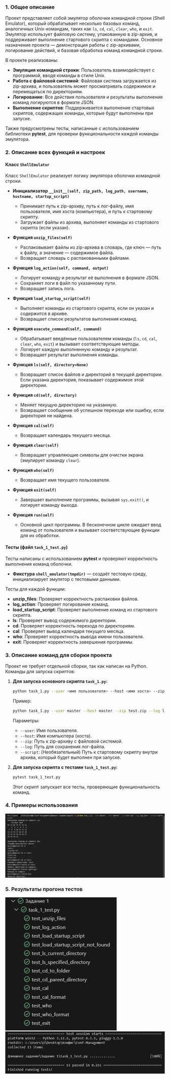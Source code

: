 ### 1. **Общее описание**

Проект представляет собой эмулятор оболочки командной строки (Shell Emulator), который обрабатывает несколько базовых команд, аналогичных Unix-командам, таких как `ls`, `cd`, `cal`, `clear`, `who`, и `exit`. Эмулятор использует файловую систему, упакованную в zip-архив, и поддерживает выполнение стартового скрипта с командами. Основное назначение проекта — демонстрация работы с zip-архивами, логирование действий, и базовая обработка команд командной строки.

В проекте реализованы:

- **Эмуляция командной строки**: Пользователь взаимодействует с программой, вводя команды в стиле Unix.
- **Работа с файловой системой**: Файловая система загружается из zip-архива, и пользователь может просматривать содержимое и перемещаться по директориям.
- **Логирование**: Все действия пользователя и результаты выполнения команд логируются в формате JSON.
- **Выполнение скриптов**: Поддерживается выполнение стартовых скриптов, содержащих команды, которые будут выполнены при запуске.

Также предусмотрены тесты, написанные с использованием библиотеки **pytest**, для проверки функциональности каждой команды эмулятора.

### 2. **Описание всех функций и настроек**

#### Класс `ShellEmulator`
Класс `ShellEmulator` реализует логику эмулятора оболочки командной строки.

- **Инициализатор `__init__(self, zip_path, log_path, username, hostname, startup_script)`**
  - Принимает путь к zip-архиву, путь к лог-файлу, имя пользователя, имя хоста (компьютера), и путь к стартовому скрипту.
  - Загружает файлы из архива, выполняет команды из стартового скрипта (если указан).

- **Функция `unzip_files(self)`**
  - Распаковывает файлы из zip-архива в словарь, где ключ — путь к файлу, а значение — содержимое файла.
  - Возвращает словарь с распакованными файлами.

- **Функция `log_action(self, command, output)`**
  - Логирует команду и результат её выполнения в формате JSON.
  - Сохраняет логи в файл по указанному пути.
  - Возвращает запись лога.

- **Функция `load_startup_script(self)`**
  - Выполняет команды из стартового скрипта, если он указан и содержится в архиве.
  - Возвращает список результатов выполнения команд.

- **Функция `execute_command(self, command)`**
  - Обрабатывает введённые пользователем команды (`ls`, `cd`, `cal`, `clear`, `who`, `exit`) и вызывает соответствующие методы.
  - Логирует каждую выполненную команду и результат.
  - Возвращает результат выполнения команды.

- **Функция `ls(self, directory=None)`**
  - Возвращает список файлов и директорий в текущей директории. Если указана директория, показывает содержимое этой директории.

- **Функция `cd(self, directory)`**
  - Меняет текущую директорию на указанную.
  - Возвращает сообщение об успешном переходе или ошибку, если директория не найдена.

- **Функция `cal(self)`**
  - Возвращает календарь текущего месяца.

- **Функция `clear(self)`**
  - Возвращает управляющие символы для очистки экрана (эмулирует команду `clear`).

- **Функция `who(self)`**
  - Возвращает имя текущего пользователя.

- **Функция `exit(self)`**
  - Завершает выполнение программы, вызывая `sys.exit()`, и логирует команду выхода.

- **Функция `run(self)`**
  - Основной цикл программы. В бесконечном цикле ожидает ввод команд от пользователя и вызывает соответствующие функции для их обработки.

#### Тесты (файл `task_1_test.py`)
Тесты написаны с использованием **pytest** и проверяют корректность выполнения команд оболочки.

- **Фикстура `shell_emulator(tmpdir)`** — создаёт тестовую среду, инициализирует эмулятор с тестовыми данными.
  
Тесты для каждой функции:
- **unzip_files**: Проверяет корректность распаковки файлов.
- **log_action**: Проверяет логирование команд.
- **load_startup_script**: Проверяет выполнение команд из стартового скрипта.
- **ls**: Проверяет вывод содержимого директории.
- **cd**: Проверяет корректность перехода по директориям.
- **cal**: Проверяет вывод календаря текущего месяца.
- **who**: Проверяет корректность вывода имени пользователя.
- **exit**: Проверяет корректность завершения программы.

### 3. **Описание команд для сборки проекта**

Проект не требует отдельной сборки, так как написан на Python. Команды для запуска скриптов:

1. **Для запуска основного скрипта `task_1.py`:**
   ```bash
   python task_1.py --user <имя пользователя> --host <имя хоста> --zip <путь к zip-архиву> --log <путь к лог-файлу> [--script <путь к стартовому скрипту>]
   ```
   Пример:
   ```bash
   python task_1.py --user master --host master --zip test.zip --log log.json --script startup.txt
   ```
   Параметры:
   - `--user`: Имя пользователя.
   - `--host`: Имя компьютера (хоста).
   - `--zip`: Путь к zip-архиву с файловой системой.
   - `--log`: Путь для сохранения лог-файла.
   - `--script`: (Необязательный) Путь к стартовому скрипту внутри архива, который будет выполнен при запуске.

2. **Для запуска скрипта с тестами `task_1_test.py`:**
   ```bash
   pytest task_1_test.py
   ```
   Этот скрипт запускает все тесты, проверяющие функциональность команд.

### 4. **Примеры использования**
![Пример](./cf-hw1_1.png)

### 5. **Результаты прогона тестов**
![Тесты_1](./cf-hw1_2.png)
![Тесты_2](./cf-hw1_3.png)